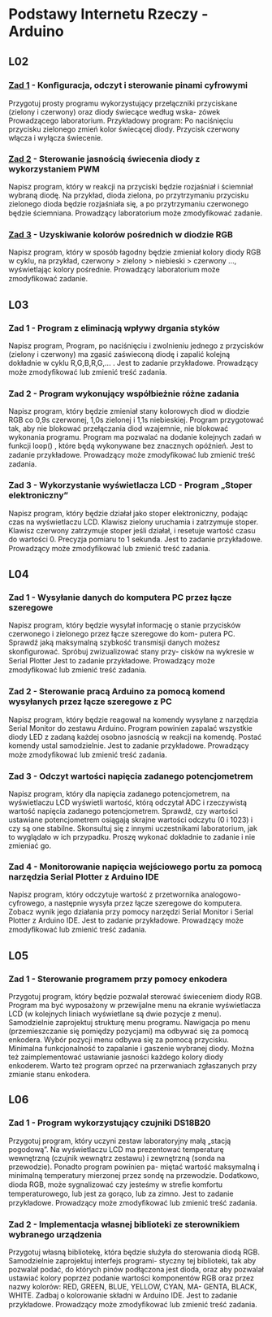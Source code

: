 # Podstawy Internetu Rzeczy - Arduino

## L02

### [Zad 1](internet_rzeczy_arduino/blob/master/L01_01/L01_01.ino) - Konﬁguracja, odczyt i sterowanie pinami cyfrowymi

Przygotuj prosty programu wykorzystujący przełączniki przyciskane (zielony i czerwony) oraz diody świecące według wska-
zówek Prowadzącego laboratorium. Przykładowy program: Po naciśnięciu przycisku zielonego zmień kolor świecącej diody.
Przycisk czerwony włącza i wyłącza świecenie.

### [Zad 2](internet_rzeczy_arduino/blob/master/L01_02/L01_02.ino) - Sterowanie jasnością świecenia diody z wykorzystaniem PWM

Napisz program, który w reakcji na przyciski będzie rozjaśniał i ściemniał wybraną diodę. Na przykład, dioda zielona, po
przytrzymaniu przycisku zielonego dioda będzie rozjaśniała się, a po przytrzymaniu czerwonego będzie ściemniana.
Prowadzący laboratorium może zmodyﬁkować zadanie.

### [Zad 3](internet_rzeczy_arduino/blob/master/L01_03/L01_03.ino) - Uzyskiwanie kolorów pośrednich w diodzie RGB

Napisz program, który w sposób łagodny będzie zmieniał kolory diody RGB w cyklu, na przykład, czerwony > zielony >
niebieski > czerwony ..., wyświetlając kolory pośrednie.
Prowadzący laboratorium może zmodyﬁkować zadanie.

## L03

### Zad 1 - Program z eliminacją wpływy drgania styków

Napisz program, Program, po naciśnięciu i zwolnieniu jednego z przycisków (zielony i czerwony) ma zgasić zaświeconą diodę
i zapalić kolejną dokładnie w cyklu R,G,B,R,G,... .
Jest to zadanie przykładowe. Prowadzący może zmodyﬁkować lub zmienić treść zadania.

### Zad 2 - Program wykonujący współbieżnie różne zadania

Napisz program, który będzie zmieniał stany kolorowych diod w diodzie RGB co 0,9s czerwonej, 1,0s zielonej i 1,1s niebieskiej.
Program przygotować tak, aby nie blokować przełączania diod wzajemnie, nie blokować wykonania programu. Program ma
pozwalać na dodanie kolejnych zadań w funkcji loop() , które będą wykonywane bez znacznych opóźnień.
Jest to zadanie przykładowe. Prowadzący może zmodyﬁkować lub zmienić treść zadania.

### Zad 3 - Wykorzystanie wyświetlacza LCD - Program „Stoper elektroniczny”

Napisz program, który będzie działał jako stoper elektroniczny, podając czas na wyświetlaczu LCD. Klawisz zielony uruchamia
i zatrzymuje stoper. Klawisz czerwony zatrzymuje stoper jeśli działał, i resetuje wartość czasu do wartości 0. Precyzja pomiaru
to 1 sekunda.
Jest to zadanie przykładowe. Prowadzący może zmodyﬁkować lub zmienić treść zadania.

## L04

### Zad 1 - Wysyłanie danych do komputera PC przez łącze szeregowe

Napisz program, który będzie wysyłał informację o stanie przycisków czerwonego i zielonego przez łącze szeregowe do kom-
putera PC. Sprawdź jaką maksymalną szybkość transmisji danych możesz skonﬁgurować. Spróbuj zwizualizować stany przy-
cisków na wykresie w Serial Plotter
Jest to zadanie przykładowe. Prowadzący może zmodyﬁkować lub zmienić treść zadania.

### Zad 2 - Sterowanie pracą Arduino za pomocą komend wysyłanych przez łącze szeregowe z PC

Napisz program, który będzie reagował na komendy wysyłane z narzędzia Serial Monitor do zestawu Arduino. Program
powinien zapalać wszystkie diody LED z zadaną każdej osobno jasnością w reakcji na komendę. Postać komendy ustal
samodzielnie.
Jest to zadanie przykładowe. Prowadzący może zmodyﬁkować lub zmienić treść zadania.

### Zad 3 - Odczyt wartości napięcia zadanego potencjometrem

Napisz program, który dla napięcia zadanego potencjometrem, na wyświetlaczu LCD wyświetli wartość, którą odczytał ADC
i rzeczywistą wartość napięcia zadanego potencjometrem. Sprawdź, czy wartości ustawiane potencjometrem osiągają skrajne
wartości odczytu (0 i 1023) i czy są one stabilne. Skonsultuj się z innymi uczestnikami laboratorium, jak to wyglądało w ich
przypadku.
Proszę wykonać dokładnie to zadanie i nie zmieniać go.

### Zad 4 - Monitorowanie napięcia wejściowego portu za pomocą narzędzia Serial Plotter z Arduino IDE

Napisz program, który odczytuje wartość z przetwornika analogowo-cyfrowego, a następnie wysyła przez łącze szeregowe do
komputera. Zobacz wynik jego działania przy pomocy narzędzi Serial Monitor i Serial Plotter z Arduino IDE.
Jest to zadanie przykładowe. Prowadzący może zmodyﬁkować lub zmienić treść zadania.

## L05

### Zad 1 - Sterowanie programem przy pomocy enkodera

Przygotuj program, który będzie pozwalał sterować świeceniem diody RGB. Program ma być wyposażony w przewijalne menu
na ekranie wyświetlacza LCD (w kolejnych liniach wyświetlane są dwie pozycje z menu). Samodzielnie zaprojektuj strukturę
menu programu. Nawigacja po menu (przemieszczanie się pomiędzy pozycjami) ma odbywać się za pomocą enkodera. Wybór
pozycji menu odbywa się za pomocą przycisku. Minimalna funkcjonalność to zapalanie i gaszenie wybranej diody. Można
też zaimplementować ustawianie jasności każdego kolory diody enkoderem. Warto też program oprzeć na przerwaniach
zgłaszanych przy zmianie stanu enkodera.

## L06

### Zad 1 - Program wykorzystujący czujniki DS18B20

Przygotuj program, który uczyni zestaw laboratoryjny małą „stacją pogodową”. Na wyświetlaczu LCD ma prezentować
temperaturę wewnętrzną (czujnik wewnątrz zestawu) i zewnętrzną (sonda na przewodzie). Ponadto program powinien pa-
miętać wartość maksymalną i minimalną temperatury mierzonej przez sondę na przewodzie. Dodatkowo, dioda RGB, może
sygnalizować czy jesteśmy w streﬁe komfortu temperaturowego, lub jest za gorąco, lub za zimno.
Jest to zadanie przykładowe. Prowadzący może zmodyﬁkować lub zmienić treść zadania.

### Zad 2 - Implementacja własnej biblioteki ze sterownikiem wybranego urządzenia

Przygotuj własną bibliotekę, która będzie służyła do sterowania diodą RGB. Samodzielnie zaprojektuj interfejs programi-
styczny tej biblioteki, tak aby pozwalał podać, do których pinów podłączona jest dioda, oraz aby pozwalał ustawiać kolory
poprzez podanie wartości komponentów RGB oraz przez nazwy kolorów: RED, GREEN, BLUE, YELLOW, CYAN, MA-
GENTA, BLACK, WHITE. Zadbaj o kolorowanie składni w Arduino IDE.
Jest to zadanie przykładowe. Prowadzący może zmodyﬁkować lub zmienić treść zadania.
